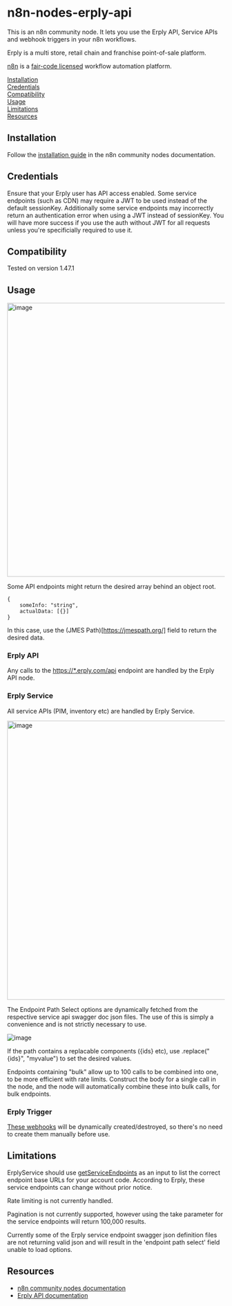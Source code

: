# n8n-nodes-erply-api

This is an n8n community node. It lets you use the Erply API, Service APIs and webhook triggers in your n8n workflows.

Erply is a multi store, retail chain and franchise point-of-sale platform.


[n8n](https://n8n.io/) is a [fair-code licensed](https://docs.n8n.io/reference/license/) workflow automation platform.

[Installation](#installation)   
[Credentials](#credentials)    
[Compatibility](#compatibility)  
[Usage](#usage)   
[Limitations](#limitations)      
[Resources](#resources)        

## Installation

Follow the [installation guide](https://docs.n8n.io/integrations/community-nodes/installation/) in the n8n community nodes documentation.

## Credentials

Ensure that your Erply user has API access enabled. Some service endpoints (such as CDN) may require a JWT to be used instead of the default sessionKey. Additionally some service endpoints may incorrectly return an authentication error when using a JWT instead of sessionKey. You will have more success if you use the auth without JWT for all requests unless you're specificially required to use it.

## Compatibility

Tested on version 1.47.1

## Usage

<img width="633" alt="image" src="https://github.com/ashleygeorgeclarke/n8n-nodes-erply-api/assets/4650777/a71a2ad4-921a-40a3-ac11-bba77b7c59c2">

Some API endpoints might return the desired array behind an object root.

```
{
	someInfo: "string",
	actualData: [{}]
}
```
In this case, use the (JMES Path)[https://jmespath.org/] field to return the desired data.

### Erply API

Any calls to the [https://*.erply.com/api](https://learn-api.erply.com/requests) endpoint are handled by the Erply API node.

### Erply Service

All service APIs (PIM, inventory etc) are handled by Erply Service.

<img width="645" alt="image" src="https://github.com/ashleygeorgeclarke/n8n-nodes-erply-api/assets/4650777/80a4aa1c-c51f-4dfb-81a5-1b00e3841425">

The Endpoint Path Select options are dynamically fetched from the respective service api swagger doc json files. The use of this is simply a convenience and is not strictly necessary to use. 

![image](https://github.com/ashleygeorgeclarke/n8n-nodes-erply-api/assets/4650777/5e8a8061-be5d-486f-81db-d896ea20e3e1)

If the path contains a replacable components ({ids} etc), use .replace("{ids}", "myvalue") to set the desired values.

Endpoints containing "bulk" allow up to 100 calls to be combined into one, to be more efficient with rate limits. Construct the body for a single call in the node, and the node will automatically combine these into bulk calls, for bulk endpoints.

### Erply Trigger

[These webhooks](https://wiki.erply.com/en/article/760-introduction) will be dynamically created/destroyed, so there's no need to create them manually before use.

## Limitations

ErplyService should use [getServiceEndpoints](https://learn-api.erply.com/new-apis) as an input to list the correct endpoint base URLs for your account code. According to Erply, these service endpoints can change without prior notice.

Rate limiting is not currently handled.

Pagination is not currently supported, however using the take parameter for the service endpoints will return 100,000 results.

Currently some of the Erply service endpoint swagger json definition files are not returning valid json and will result in the 'endpoint path select' field unable to load options.

## Resources

* [n8n community nodes documentation](https://docs.n8n.io/integrations/community-nodes/)
* [Erply API documentation](https://learn-api.erply.com/)


